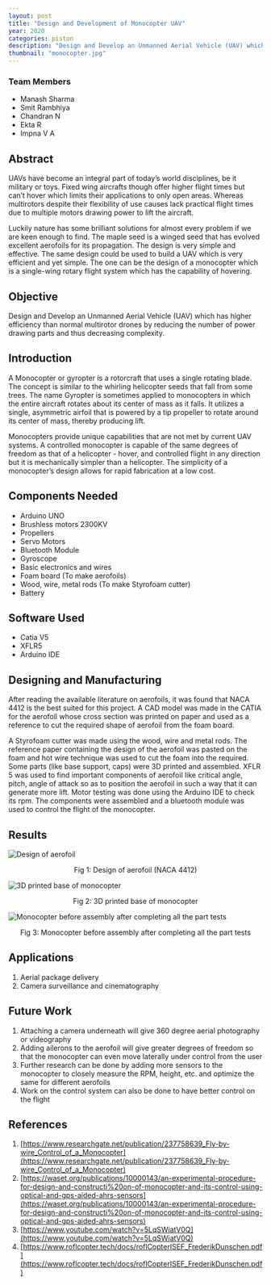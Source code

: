 ```yaml
---
layout: post
title: "Design and Development of Monocopter UAV"
year: 2020
categories: piston
description: "Design and Develop an Unmanned Aerial Vehicle (UAV) which has higher efficiency than normal multirotor drones."
thumbnail: "monocopter.jpg"
---
```


### Team Members

- Manash Sharma
- Smit Rambhiya
- Chandran N
- Ekta R
- Impna V A

## Abstract

UAVs have become an integral part of today’s world disciplines, be it military or toys. Fixed wing aircrafts though offer higher flight times but can’t hover which limits their applications to only open areas. Whereas multirotors despite their flexibility of use causes lack practical flight times due to multiple motors drawing power to lift the aircraft.

Luckily nature has some brilliant solutions for almost every problem if we are keen enough to find. The maple seed is a winged seed that has evolved excellent aerofoils for its propagation. The design is very simple and effective. The same design could be used to build a UAV which is very efficient and yet simple. The one can be the design of a monocopter which is a single-wing rotary flight system which has the capability of hovering.

## Objective

Design and Develop an Unmanned Aerial Vehicle (UAV) which has higher efficiency than normal multirotor drones by reducing the number of power drawing parts and thus decreasing complexity.

## Introduction

A Monocopter or gyropter is a rotorcraft that uses a single rotating blade. The concept is similar to the whirling helicopter seeds that fall from some trees. The name Gyropter is sometimes applied to monocopters in which the entire aircraft rotates about its center of mass as it falls. It utilizes a single, asymmetric airfoil that is powered by a tip propeller to rotate around its center of mass, thereby producing lift.

Monocopters provide unique capabilities that are not met by current UAV systems. A controlled monocopter is capable of the same degrees of freedom as that of a  helicopter - hover, and controlled flight in any direction but it is mechanically simpler than a helicopter. The simplicity of a monocopter’s design allows for rapid fabrication at a low cost.

## Components Needed

- Arduino UNO
- Brushless motors 2300KV
- Propellers
- Servo Motors
- Bluetooth Module
- Gyroscope
- Basic electronics and wires
- Foam board (To make aerofoils)
- Wood, wire, metal rods (To make Styrofoam cutter)
- Battery

## Software Used

- Catia V5
- XFLR5
- Arduino IDE

## Designing and Manufacturing

After reading the available literature on aerofoils, it was found that NACA 4412 is the best suited for this project. A CAD model was made in the CATIA for the aerofoil whose cross section was printed on paper and used as a reference to cut the required shape of aerofoil from the foam board.

A Styrofoam cutter was made using the wood, wire and metal rods. The reference paper containing the design of the aerofoil was pasted on the foam and hot wire technique was used to cut the foam into the required. Some parts (like base support, caps) were 3D printed and assembled. XFLR 5 was used to find important components of aerofoil like critical angle, pitch, angle of attack so as to position the aerofoil in such a way that it can generate more lift. Motor testing was done using the Arduino IDE to check its rpm. The components were assembled and a bluetooth module was used to control the flight of the monocopter.

## Results

![Design of aerofoil](/virtual-expo/assets/img/piston/monocopter_img1.jpg)
<center>Fig 1: Design of aerofoil (NACA 4412)</center>

![3D printed base of monocopter](/virtual-expo/assets/img/piston/monocopter_img2.jpg)
<center>Fig 2: 3D printed base of monocopter</center>

![Monocopter before assembly after completing all the part tests](/virtual-expo/assets/img/piston/monocopter_img3.jpg)
<center>Fig 3: Monocopter before assembly after completing all the part tests</center>

## Applications

1. Aerial package delivery
2. Camera surveillance and cinematography

## Future Work

1. Attaching a camera underneath will give 360 degree aerial photography or videography
2. Adding ailerons to the aerofoil will give greater degrees of freedom so that the monocopter can even move laterally under control from the user
3. Further research can be done by adding more sensors to the monocopter to closely measure the RPM, height, etc. and optimize the same for different aerofoils
4. Work on the control system can also be done to have better control on the flight

## References

1. [https://www.researchgate.net/publication/237758639_Fly-by-wire_Control_of_a_Monocopter](https://www.researchgate.net/publication/237758639_Fly-by-wire_Control_of_a_Monocopter)
2. [https://waset.org/publications/10000143/an-experimental-procedure-for-design-and-constructi%20on-of-monocopter-and-its-control-using-optical-and-gps-aided-ahrs-sensors](https://waset.org/publications/10000143/an-experimental-procedure-for-design-and-constructi%20on-of-monocopter-and-its-control-using-optical-and-gps-aided-ahrs-sensors)
3. [https://www.youtube.com/watch?v=5LqSWiatV0Q](https://www.youtube.com/watch?v=5LqSWiatV0Q)
4. [https://www.roflcopter.tech/docs/roflCopterISEF_FrederikDunschen.pdf](https://www.roflcopter.tech/docs/roflCopterISEF_FrederikDunschen.pdf)
